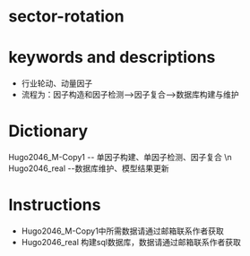 # sector-rotation
# keywords and descriptions
- 行业轮动、动量因子
- 流程为：因子构造和因子检测-->因子复合-->数据库构建与维护
# Dictionary
Hugo2046_M-Copy1 -- 单因子构建、单因子检测、因子复合 \n
Hugo2046_real --数据库维护、模型结果更新
# Instructions
- Hugo2046_M-Copy1中所需数据请通过邮箱联系作者获取
- Hugo2046_real 构建sql数据库，数据请通过邮箱联系作者获取
